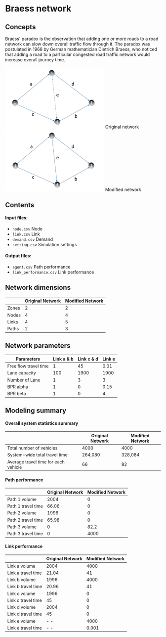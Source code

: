 # Braess network
## Concepts

Braess' paradox is the observation that adding one or more roads to a road network can slow down overall traffic flow through it. The paradox was postulated in 1968 by German mathematician Dietrich Braess, who noticed that adding a road to a particular congested road traffic network would increase overall journey time.

<img src="https://github.com/chnfanyu/integrated_modeling/blob/main/dataset/02_Braess_Paradox/img/Capture.PNG" width="320" height="200"> Original network
<img src="https://github.com/chnfanyu/integrated_modeling/blob/main/dataset/02_Braess_Paradox/img/Capture1.PNG" width="320" height="200"> Modified network

## Contents
#### Input files:
 - `node.csv`  Node  
 - `link.csv`  Link
 - `demand.csv`  Demand  
 - `setting.csv`  Simulation settings
#### Output files:
 - `agent.csv`  Path performance   
 - `link_performance.csv`  Link performance 

## Network dimensions 

| | Original Network | Modified Network 
------------ | ------------- | ------------- 
Zones | 2 | 2 
Nodes | 4 | 4 
Links | 4 | 5 
Paths | 2 | 3 


## Network parameters 

Parameters | Link a & b | Link c & d | Link e
------------ | ------------- | ------------- | -------------
Free flow travel time| 1 | 45 | 0.01
Lane capacity | 100 | 1900 | 1900
Number of Lane | 1 | 3 | 3
BPR alpha | 1 | 0 | 0.15
BPR beta | 1 | 0 | 4


## Modeling summary 

#### Overall system statistics summary

| | Original Network | Modified Network 
------------ | ------------- | ------------- 
Total number of vehicles | 4000 | 4000 
System-wide total travel time | 264,080 | 328,084 
Average travel time for each vehicle | 66 | 82 

#### Path performance 

| | Original Network | Modified Network 
------------ | ------------- | ------------- 
Path 1 volume | 2004 | 0 
Path 1 travel time | 66.06 | 0 
Path 2 volume | 1996 | 0 
Path 2 travel time | 65.98 | 0 
Path 3 volume | 0 | 82.2 
Path 3 travel time | 0 | 4000


#### Link performance 

| |Original Network | Modified Network 
------------ | ------------- | ------------- 
Link a volume | 2004 | 4000
Link a travel time | 21.04 | 41 
Link b volume | 1996 | 4000
Link b travel time | 20.96 | 41 
Link c volume | 1996 | 0
Link c travel time | 45 | 0
Link d volume | 2004 | 0
Link d travel time | 45 | 0
Link e volume | - - | 4000
Link e travel time | - - | 0.001
